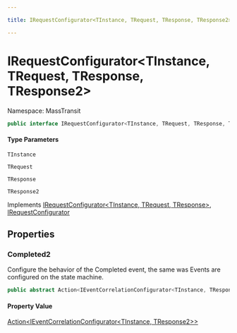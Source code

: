 ```yaml
---

title: IRequestConfigurator<TInstance, TRequest, TResponse, TResponse2>

---
```


# IRequestConfigurator\<TInstance, TRequest, TResponse, TResponse2\>

Namespace: MassTransit

```csharp
public interface IRequestConfigurator<TInstance, TRequest, TResponse, TResponse2> : IRequestConfigurator<TInstance, TRequest, TResponse>, IRequestConfigurator
```

#### Type Parameters

`TInstance`<br/>

`TRequest`<br/>

`TResponse`<br/>

`TResponse2`<br/>

Implements [IRequestConfigurator\<TInstance, TRequest, TResponse\>](../masstransit/irequestconfigurator-3), [IRequestConfigurator](../masstransit/irequestconfigurator)

## Properties

### **Completed2**

Configure the behavior of the Completed event, the same was Events are configured on
 the state machine.

```csharp
public abstract Action<IEventCorrelationConfigurator<TInstance, TResponse2>> Completed2 { set; }
```

#### Property Value

[Action\<IEventCorrelationConfigurator\<TInstance, TResponse2\>\>](https://learn.microsoft.com/en-us/dotnet/api/system.action-1)<br/>
